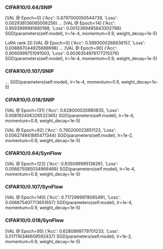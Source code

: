 ### CIFAR10/0.64/SNIP
[VAL @ Epoch=0]
{'Acc': 0.8797000050544739, 'Loss': 0.002938136065006256}
...
[VAL @ Epoch=14]
{'Acc': 0.9593999981880188, 'Loss': 0.0012369495643302798}
SGD(parameters(self.model), lr=1e-4, momentum=0.9, weight_decay=1e-5)

LoRA rank 20
[VAL @ Epoch=0]
{'Acc': 0.5993000268936157, 'Loss': 0.008867044925689698}
...
[VAL @ Epoch=90]
{'Acc': 0.9060999751091003, 'Loss': 0.0036354976177215576}
SGD(parameters(self.model), lr=1e-4, momentum=0.9, weight_decay=1e-5)

### CIFAR10/0.107/SNIP
...
SGD(parameters(self.model), lr=1e-4, momentum=0.9, weight_decay=1e-5)


### CIFAR10/0.018/SNIP
[VAL @ Epoch=131]
{'Acc': 0.628000020980835, 'Loss': 0.008192406326532365}
SGD(parameters(self.model), lr=1e-4, momentum=0.9, weight_decay=1e-5)

[VAL @ Epoch=92]
{'Acc': 0.760200023651123, 'Loss': 0.006274941885471344}
SGD(parameters(self.model), lr=1e-2, momentum=0.9, weight_decay=1e-5)

### CIFAR10/0.64/SynFlow
[VAL @ Epoch=123]
{'Acc': 0.835099995136261, 'Loss': 0.006675085034966469}
SGD(parameters(self.model), lr=1e-4, momentum=0.9, weight_decay=1e-5)

### CIFAR10/0.107/SynFlow
[VAL @ Epoch=140]
{'Acc': 0.7172999978065491, 'Loss': 0.006875407713651657}
SGD(parameters(self.model), lr=1e-4, momentum=0.9, weight_decay=1e-5)

### CIFAR10/0.018/SynFlow
[VAL @ Epoch=95]
{'Acc': 0.6280999779701233, 'Loss': 0.017116346609592437}
SGD(parameters(self.model), lr=1e-2, momentum=0.9, weight_decay=1e-5)
